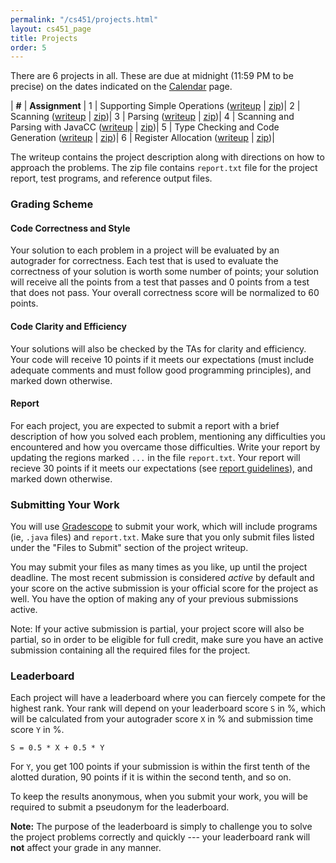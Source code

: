 ```yaml
---
permalink: "/cs451/projects.html"
layout: cs451_page
title: Projects
order: 5
---
```


There are 6 projects in all. These are due at midnight (11:59 PM to be precise) on the dates indicated on the [Calendar](calendar.html) page.

| **#** | **Assignment** |
1 | Supporting Simple Operations ([writeup](https://www.cs.umb.edu/~siyer/teaching/cs451/project1.pdf) \| [zip](https://www.cs.umb.edu/~siyer/teaching/cs451/project1.zip))|
2 | Scanning ([writeup](https://www.cs.umb.edu/~siyer/teaching/cs451/project2.pdf) \| [zip](https://www.cs.umb.edu/~siyer/teaching/cs451/project2.zip))|
3 | Parsing ([writeup](https://www.cs.umb.edu/~siyer/teaching/cs451/project3.pdf) \| [zip](https://www.cs.umb.edu/~siyer/teaching/cs451/project3.zip))|
4 | Scanning and Parsing with JavaCC ([writeup](https://www.cs.umb.edu/~siyer/teaching/cs451/project4.pdf) \| [zip](https://www.cs.umb.edu/~siyer/teaching/cs451/project4.zip))|
5 | Type Checking and Code Generation ([writeup](https://www.cs.umb.edu/~siyer/teaching/cs451/project5.pdf) \| [zip](https://www.cs.umb.edu/~siyer/teaching/cs451/project5.zip))|
6 | Register Allocation ([writeup](https://www.cs.umb.edu/~siyer/teaching/cs451/project6.pdf) \| [zip](https://www.cs.umb.edu/~siyer/teaching/cs451/project6.zip))|

The writeup contains the project description along with directions on how to approach the problems. The zip file contains `report.txt` file for the project report, test programs, and reference output files.

### Grading Scheme

#### Code Correctness and Style

Your solution to each problem in a project will be evaluated by an autograder for correctness. Each test that is used to evaluate the correctness of your solution is worth some number of points; your solution will receive all the points from a test that passes and 0 points from a test that does not pass. Your overall correctness score will be normalized to 60 points.

#### Code Clarity and Efficiency

Your solutions will also be checked by the TAs for clarity and efficiency. Your code will receive 10 points if it meets our expectations (must include adequate comments and must follow good programming principles), and marked down otherwise.

#### Report

For each project, you are expected to submit a report with a brief description of how you solved each problem, mentioning any difficulties you encountered and how you overcame those difficulties. Write your report by updating the regions marked `...` in the file `report.txt`. Your report will recieve 30 points if it meets our expectations (see [report guidelines](/public/cs451/cs451_report_guidelines.pdf)), and marked down otherwise.

### Submitting Your Work

You will use [Gradescope](https://gradescope.com/) to submit your work, which will include programs (ie, `.java` files) and `report.txt`. Make sure that you only submit files listed under the "Files to Submit" section of the project writeup.

You may submit your files as many times as you like, up until the project deadline. The most recent submission is considered *active* by default and your score on the active submission is your official score for the project as well. You have the option of making any of your previous submissions active.

Note: If your active submission is partial, your project score will also be partial, so in order to be eligible for full credit, make sure you have an active submission containing all the required files for the project. 

### Leaderboard

Each project will have a leaderboard where you can fiercely compete for the highest rank. Your rank will depend on your leaderboard score `S` in %, which will be calculated from your autograder score `X` in % and submission time score `Y` in %.

```
S = 0.5 * X + 0.5 * Y
```

For `Y`, you get 100 points if your submission is within the first tenth of the alotted duration, 90 points if it is within the second tenth, and so on.

To keep the results anonymous, when you submit your work, you will be required to submit a pseudonym for the leaderboard.

**Note:** The purpose of the leaderboard is simply to challenge you to solve the project problems correctly and quickly --- your leaderboard rank will **not** affect your grade in any manner.
